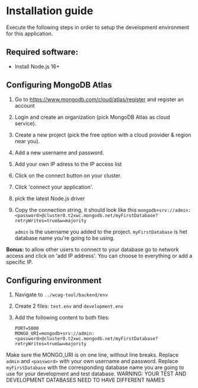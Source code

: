 # Installation guide

Execute the following steps in order to setup the development environment for this application. 

## Required software:

- Install Node.js 16+ 

## Configuring MongoDB Atlas

1. Go to https://www.mongodb.com/cloud/atlas/register and register an account

2. Login and create an organization (pick MongoDB Atlas as cloud service).

3. Create a new project (pick the free option with a cloud provider & region near you). 

4. Add a new username and password. 

5. Add your own IP adress to the IP access list

6. Click on the connect button on your cluster.  

7. Click 'connect your application'. 

8. pick the latest Node.js driver

9. Copy the connection string, it should look like this `mongodb+srv://admin:<password>@cluster0.t2xwc.mongodb.net/myFirstDatabase?retryWrites=true&w=majority`

   `admin` is the username you added to the project. `myFirstDatabase` is het database name you're going to be using.

**Bonus:** to allow other users to connect to your database go to network access and click on 'add IP address'. You can choose to everything or add a specific IP.

## Configuring environment 

1. Navigate to `../wcag-tool/backend/env`

2. Create 2 files: `test.env` and `development.env`

3. Add the following content to both files: 

   ```
   PORT=5000
   MONGO_URI=mongodb+srv://admin:<password>@cluster0.t2xwc.mongodb.net/myFirstDatabase?retryWrites=true&w=majority
   ```

Make sure the MONGO_URI is on one line, without line breaks. Replace `admin` and `<password>` with your own username and password. Replace `myFirstDatabase` with the corresponding database name you are going to use for your development and test database. WARNING: YOUR TEST AND DEVELOPMENT DATABASES NEED TO HAVE DIFFERENT NAMES

